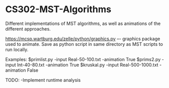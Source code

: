# CS302-MST-Algorithms

Different implementations of MST algorithms, as well as animations of the different approaches.

https://mcsp.wartburg.edu/zelle/python/graphics.py –- graphics package used to animate. Save as python script in same directory as MST scripts to run locally.

Examples:
  $primlist.py -input Real-50-100.txt -animation True
  $prims2.py -input Int-40-80.txt -animation True
  $kruskal.py -input Real-500-1000.txt -animation False

TODO:
  -Implement runtime analysis